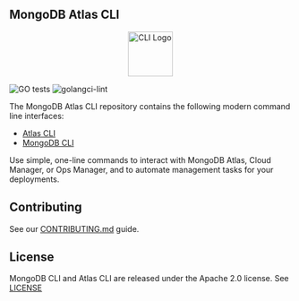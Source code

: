 ## MongoDB Atlas CLI

<p align="center">
  <img width="80" height="80" src="https://user-images.githubusercontent.com/5663078/161264663-6c059196-6c20-4efc-980a-6266f7017917.png" alt="CLI Logo">
</p>



![GO tests](https://github.com/mongodb/mongocli/workflows/GO%20tests/badge.svg)
![golangci-lint](https://github.com/mongodb/mongocli/workflows/golangci-lint/badge.svg)

The MongoDB Atlas CLI repository contains the following modern command line interfaces:
- [Atlas CLI](atlascli.md)
- [MongoDB CLI](mongocli.md)

Use simple, one-line commands to interact with MongoDB Atlas, Cloud Manager, or Ops Manager, and to automate management tasks for your deployments.

## Contributing

See our [CONTRIBUTING.md](CONTRIBUTING.md) guide.

## License

MongoDB CLI and Atlas CLI are released under the Apache 2.0 license. See [LICENSE](LICENSE)
